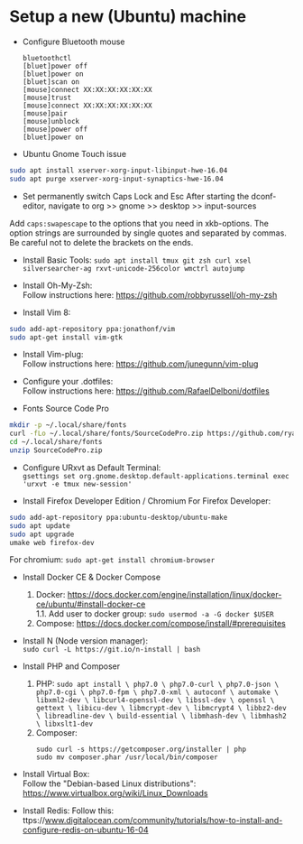 # Setup a new (Ubuntu) machine

- Configure Bluetooth mouse
  ```
  bluetoothctl
  [bluet]power off
  [bluet]power on
  [bluet]scan on
  [mouse]connect XX:XX:XX:XX:XX:XX
  [mouse]trust
  [mouse]connect XX:XX:XX:XX:XX:XX
  [mouse]pair
  [mouse]unblock
  [mouse]power off
  [bluet]power on
  ```

- Ubuntu Gnome Touch issue
```bash
sudo apt install xserver-xorg-input-libinput-hwe-16.04
sudo apt purge xserver-xorg-input-synaptics-hwe-16.04
```

- Set permanently switch Caps Lock and Esc
After starting the dconf-editor, navigate to org >> gnome >> desktop >> input-sources

Add `caps:swapescape` to the options that you need in xkb-options.
The option strings are surrounded by single quotes and separated by commas.
Be careful not to delete the brackets on the ends.

- Install Basic Tools:
`sudo apt install tmux git zsh curl xsel silversearcher-ag rxvt-unicode-256color wmctrl autojump`

- Install Oh-My-Zsh:  
Follow instructions here: https://github.com/robbyrussell/oh-my-zsh

- Install Vim 8:  
```bash
sudo add-apt-repository ppa:jonathonf/vim
sudo apt-get install vim-gtk
```

- Install Vim-plug:  
Follow instructions here: https://github.com/junegunn/vim-plug

- Configure your .dotfiles:  
Follow instructions here: https://github.com/RafaelDelboni/dotfiles

- Fonts Source Code Pro
```bash
mkdir -p ~/.local/share/fonts
curl -fLo ~/.local/share/fonts/SourceCodePro.zip https://github.com/ryanoasis/nerd-fonts/releases/download/v1.2.0/SourceCodePro.zip
cd ~/.local/share/fonts
unzip SourceCodePro.zip
```

- Configure URxvt as Default Terminal:  
`gsettings set org.gnome.desktop.default-applications.terminal exec 'urxvt -e tmux new-session'`

- Install Firefox Developer Edition / Chromium
For Firefox Developer:
```bash
sudo add-apt-repository ppa:ubuntu-desktop/ubuntu-make
sudo apt update
sudo apt upgrade
umake web firefox-dev
```

For chromium: `sudo apt-get install chromium-browser`

- Install Docker CE & Docker Compose
    1. Docker: https://docs.docker.com/engine/installation/linux/docker-ce/ubuntu/#install-docker-ce  
      1.1. Add user to docker group: `sudo usermod -a -G docker $USER`
    2. Compose: https://docs.docker.com/compose/install/#prerequisites

- Install N (Node version manager):  
  `sudo curl -L https://git.io/n-install | bash`

- Install PHP and Composer
  1. PHP: 
    `sudo apt install \
    php7.0 \
    php7.0-curl \
    php7.0-json \
    php7.0-cgi \
    php7.0-fpm \
    php7.0-xml \
    autoconf \
    automake \
    libxml2-dev \
    libcurl4-openssl-dev \
    libssl-dev \
    openssl \
    gettext \
    libicu-dev \
    libmcrypt-dev \
    libmcrypt4 \
    libbz2-dev \
    libreadline-dev \
    build-essential \
    libmhash-dev \
    libmhash2 \
    libxslt1-dev
  `
  2. Composer:
      ```
      sudo curl -s https://getcomposer.org/installer | php
      sudo mv composer.phar /usr/local/bin/composer
      ```
- Install Virtual Box:  
Follow the "Debian-based Linux distributions": https://www.virtualbox.org/wiki/Linux_Downloads

- Install Redis:
Follow this: ttps://www.digitalocean.com/community/tutorials/how-to-install-and-configure-redis-on-ubuntu-16-04
